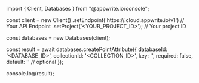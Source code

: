 import { Client, Databases } from "@appwrite.io/console";

const client = new Client()
    .setEndpoint('https://<REGION>.cloud.appwrite.io/v1') // Your API Endpoint
    .setProject('<YOUR_PROJECT_ID>'); // Your project ID

const databases = new Databases(client);

const result = await databases.createPointAttribute({
    databaseId: '<DATABASE_ID>',
    collectionId: '<COLLECTION_ID>',
    key: '',
    required: false,
    default: '' // optional
});

console.log(result);

